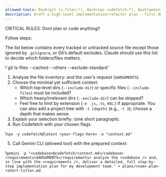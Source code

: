 ```yaml
---
allowed-tools: Bash(git ls-files:*), Bash(npx codefetch:*), Bash(gemini:*)
description: Draft a high‑level implementation/refactor plan – first derive the optimal Codefetch context from the Git file list, then query Gemini CLI and hand the result back to Claude. Do NOT begin writing or changing application code.
---
```


CRITICAL RULES: Dont plan or code anything!!

Follow steps:

The list below contains every tracked or untracked source file except those ignored by `.gitignore`, or Git’s default excludes. Claude should use this list to decide which folders/files matters.

!`git ls-files --cached --others --exclude-standard``

1. Analyse the file inventory: and the user’s request (`$ARGUMENTS`).  
2. Choose the minimal yet sufficient context:
   - Which top‑level dirs (`--include-dir`) or specific files (`--include-files`) must be included?  
   - Which heavy/irrelevant dirs (`--exclude-dir`) can be skipped?  
   - Feel free to limit by extension (`-e .js,.ts`, etc.) if appropriate.
   You can also add a project tree with `-t [depth]` (e.g., `-t 3`); choose a depth that makes sense.  
3. Explain your selection briefly: (one short paragraph).  
4. Run Codefetch with your chosen flags.

!`npx -y codefetch@latest <your-flags-here> -o "context.md"`

5. Call Gemini CLI (allowed tool) with the prepared context:

!`gemini -p "<codebase>@codefetch/context.md</codebase><requirements>$ARGUMENTS</requirements> analyze the <codebase /> and, in line with the <requirements />, deliver a detailed, full step-by-step implementation plan for my development team." > plans/<num>-plan-<short-title>.md`